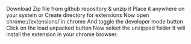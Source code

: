 Download Zip file from github repository & unzip it
Place it anywhere on your system or Create directory for extensions
Now open chrome://extensions/ in chrome
And toggle the developer mode button
Click on the load unpacked button
Now select the unzipped folder
It will install the extension in your chrome browser.
